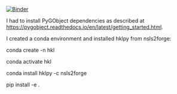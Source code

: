 [![Binder](https://mybinder.org/badge_logo.svg)](https://mybinder.org/v2/gh/bluesky/hkl-notebooks/main)

I had to install PyGObject dependencies as described at https://pygobject.readthedocs.io/en/latest/getting_started.html.

I created a conda environment and installed hklpy from nsls2forge:

conda create -n hkl

conda activate hkl

conda install hklpy -c nsls2forge

pip install -e .
